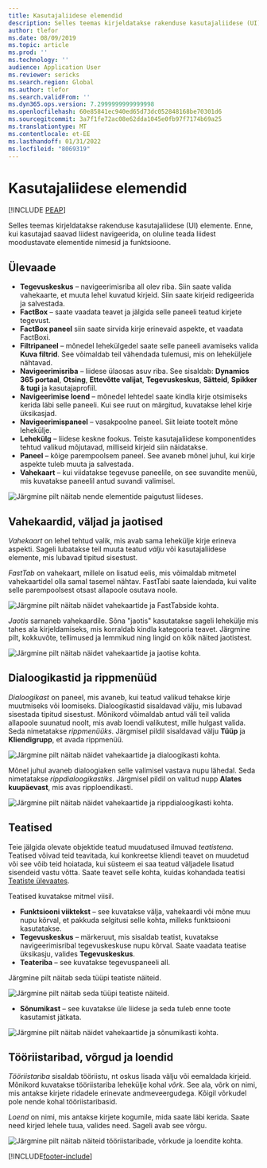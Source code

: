 ```yaml
---
title: Kasutajaliidese elemendid
description: Selles teemas kirjeldatakse rakenduse kasutajaliidese (UI) elemente.
author: tlefor
ms.date: 08/09/2019
ms.topic: article
ms.prod: ''
ms.technology: ''
audience: Application User
ms.reviewer: sericks
ms.search.region: Global
ms.author: tlefor
ms.search.validFrom: ''
ms.dyn365.ops.version: 7.2999999999999998
ms.openlocfilehash: 60e85841ec940ed65d73dc052848168be70301d6
ms.sourcegitcommit: 3a7f1fe72ac08e62dda1045e0fb97f7174b69a25
ms.translationtype: MT
ms.contentlocale: et-EE
ms.lasthandoff: 01/31/2022
ms.locfileid: "8069319"
---
```

# <a name="user-interface-elements"></a>Kasutajaliidese elemendid


[!INCLUDE [PEAP](../../../includes/peap-1.md)]

Selles teemas kirjeldatakse rakenduse kasutajaliidese (UI) elemente. Enne, kui kasutajad saavad liidest navigeerida, on oluline teada liidest moodustavate elementide nimesid ja funktsioone.

## <a name="overview"></a>Ülevaade

- **Tegevuskeskus** – navigeerimisriba all olev riba. Siin saate valida vahekaarte, et muuta lehel kuvatud kirjeid. Siin saate kirjeid redigeerida ja salvestada.  
- **FactBox** – saate vaadata teavet ja jälgida selle paneeli teatud kirjete tegevust.  
- **FactBox paneel** siin saate sirvida kirje erinevaid aspekte, et vaadata FactBoxi.  
- **Filtripaneel** – mõnedel lehekülgedel saate selle paneeli avamiseks valida **Kuva filtrid**. See võimaldab teil vähendada tulemusi, mis on leheküljele nähtavad.  
- **Navigeerimisriba** – liidese ülaosas asuv riba. See sisaldab: **Dynamics 365 portaal**, **Otsing**, **Ettevõtte valijat**, **Tegevuskeskus**, **Sätteid**, **Spikker & tugi** ja kasutajaprofiil.  
- **Navigeerimise loend** – mõnedel lehtedel saate kindla kirje otsimiseks kerida läbi selle paneeli. Kui see ruut on märgitud, kuvatakse lehel kirje üksikasjad.  
- **Navigeerimispaneel** – vasakpoolne paneel. Siit leiate tootelt mõne lehekülje.  
- **Lehekülg** – liidese keskne fookus. Teiste kasutajaliidese komponentides tehtud valikud mõjutavad, milliseid kirjeid siin näidatakse.  
- **Paneel** – kõige parempoolsem paneel. See avaneb mõnel juhul, kui kirje aspekte tuleb muuta ja salvestada.  
- **Vahekaart** – kui viidatakse tegevuse paneelile, on see suvandite menüü, mis kuvatakse paneelil antud suvandi valimisel.  

![Järgmine pilt näitab nende elementide paigutust liideses.](media/user-interface-01.png)

## <a name="tabs-fields-and-sections"></a>Vahekaardid, väljad ja jaotised

*Vahekaart* on lehel tehtud valik, mis avab sama lehekülje kirje erineva aspekti. Sageli lubatakse teil muuta teatud *välju* või kasutajaliidese elemente, mis lubavad tipitud sisestust. 

*FastTab* on vahekaart, millele on lisatud eelis, mis võimaldab mitmetel vahekaartidel olla samal tasemel nähtav. FastTabi saate laiendada, kui valite selle parempoolsest otsast allapoole osutava noole.

![Järgmine pilt näitab näidet vahekaartide ja FastTabside kohta.](media/user-interface-02.png)

*Jaotis* sarnaneb vahekaardile. Sõna "jaotis" kasutatakse sageli lehekülje mis tahes ala kirjeldamiseks, mis korraldab kindla kategooria teavet. Järgmine pilt, kokkuvõte, tellimused ja lemmikud ning lingid on kõik näited jaotistest.

![Järgmine pilt näitab näidet vahekaartide ja jaotise kohta.](media/user-interface-03.png)

## <a name="dialog-boxes-and-drop-down-menus"></a>Dialoogikastid ja rippmenüüd

*Dialoogikast* on paneel, mis avaneb, kui teatud valikud tehakse kirje muutmiseks või loomiseks. Dialoogikastid sisaldavad välju, mis lubavad sisestada tipitud sisestust. Mõnikord võimaldab antud väli teil valida allapoole suunatud noolt, mis avab loendi valikutest, mille hulgast valida. Seda nimetatakse *rippmenüüks*. Järgmisel pildil sisaldavad välju **Tüüp** ja **Kliendigrupp**, et avada rippmenüü.

![Järgmine pilt näitab näidet vahekaartide ja dialoogikasti kohta.](media/user-interface-04.png)

Mõnel juhul avaneb dialoogiaken selle valimisel vastava nupu lähedal. Seda nimetatakse *rippdialoogikastiks*. Järgmisel pildil on valitud nupp **Alates kuupäevast**, mis avas ripploendikasti.

![Järgmine pilt näitab näidet vahekaartide ja rippdialoogikasti kohta.](media/user-interface-05.png)

## <a name="notifications"></a>Teatised

Teie jälgida olevate objektide teatud muudatused ilmuvad *teatistena*. Teatised võivad teid teavitada, kui konkreetse kliendi teavet on muudetud või see võib teid hoiatada, kui süsteem ei saa teatud väljadele lisatud sisendeid vastu võtta. Saate teavet selle kohta, kuidas kohandada teatisi [Teatiste ülevaates](../get-started/alerts-overview.md).

Teatised kuvatakse mitmel viisil.
- **Funktsiooni viiktekst** – see kuvatakse välja, vahekaardi või mõne muu nupu kõrval, et pakkuda selgitusi selle kohta, milleks funktsiooni kasutatakse. 
- **Tegevuskeskus** – märkeruut, mis sisaldab teatist, kuvatakse navigeerimisribal tegevuskeskuse nupu kõrval. Saate vaadata teatise üksikasju, valides **Tegevuskeskus**.  
- **Teateriba** – see kuvatakse tegevuspaneeli all.  

Järgmine pilt näitab seda tüüpi teatiste näiteid.

![Järgmine pilt näitab seda tüüpi teatiste näiteid.](media/user-interface-06.png)

- **Sõnumikast** – see kuvatakse üle liidese ja seda tuleb enne toote kasutamist jätkata.  

![Järgmine pilt näitab näidet vahekaartide ja sõnumikasti kohta.](media/user-interface-07.png)

## <a name="toolbars-grids-and-lists"></a>Tööriistaribad, võrgud ja loendid

*Tööriistariba* sisaldab tööriistu, nt oskus lisada välju või eemaldada kirjeid. Mõnikord kuvatakse tööriistariba lehekülje kohal *võrk*. See ala, võrk on nimi, mis antakse kirjete ridadele erinevate andmeveergudega. Kõigil võrkudel pole nende kohal tööriistaribasid.

*Loend* on nimi, mis antakse kirjete kogumile, mida saate läbi kerida. Saate need kirjed lehele tuua, valides need. Sageli avab see võrgu.

![Järgmine pilt näitab näiteid tööriistaribade, võrkude ja loendite kohta.](media/user-interface-08.png)


[!INCLUDE[footer-include](../../../includes/footer-banner.md)]
